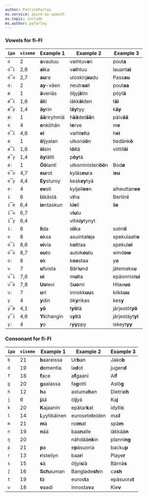 ```yaml
---
author: PatrickFarley
ms.service: azure-ai-speech
ms.topic: include
ms.author: pafarley
---
```


### Vowels for fi-FI

| `ipa` | `viseme` | Example 1       | Example 2            | Example 3        |
|-------|----------|-----------------|----------------------|------------------|
| `ɑ`   | 2        | **a**vautuu     | vaihtuv**a**n        | pout**a**        |
| `ɑ͡i` | 2,6      | **ai**ka        | v**ai**htuu          | lauant**ai**     |
| `ɑ͡u` | 2,7      | **au**ra        | uloskirj**au**du     | Pass**au**       |
| `ɑː`  | 2        | **ay**-väen     | neutr**aa**li        | pout**aa**       |
| `æ`   | 1        | **ä**veriäs     | öljyj**ä**tin        | pöyt**ä**        |
| `æ͡i` | 1,6      | **äi**ti        | iäkk**äi**den        | t**äi**          |
| `æ͡y` | 1,4      | **äy**rin       | t**äy**tyy           | k**äy**          |
| `æː`  | 1        | **ää**riryhmiä  | h**ää**det**ää**n    | päiv**ää**       |
| `e`   | 4        | **e**nköhän     | t**e**rve            | m**e**           |
| `e͡i` | 4,6      | **ei**          | vaiht**ei**ta        | h**ei**          |
| `ø`   | 1        | **ö**ljyalan    | ulkonä**ö**n         | tiedänk**ö**     |
| `ø͡i` | 1,6      | **öi**sin       | t**öi**tä            | viittil**öi**    |
| `ø͡y` | 1,4      | **öy**lätti     | p**öy**tä            |                  |
| `øː`  | 1        | **Öö**lanti     | ulkoministeri**öö**n | Bod**ø**         |
| `e͡u` | 4,7      | **eu**rot       | kyläs**eu**ra        | l**eu**          |
| `e͡y` | 4,4      | **Ey**sturoy    | kesk**ey**tyä        |                  |
| `eː`  | 4        | **ee**sti       | kyljell**ee**n       | aiheuttan**ee**  |
| `i`   | 6        | **i**äkästä     | v**i**ha             | Berliin**i**     |
| `i͡e` | 6,4      | **ie**ntaskun   | k**ie**li            | l**ie**          |
| `i͡u` | 6,7      |                 | v**iu**lu            |                  |
| `i͡y` | 6,4      |                 | vihk**iy**tynyt      |                  |
| `iː`  | 6        | **Ii**da        | s**ii**ka            | solm**ii**       |
| `o`   | 8        | **o**ksa        | asuintal**o**ja      | spekulaati**o**  |
| `o͡i` | 8,6      | **oi**via       | k**oi**ttaa          | spekul**oi**     |
| `o͡u` | 8,7      | **ou**to        | autok**ou**lu        | wind**ow**       |
| `oː`  | 8        | **o**k          | k**oo**staa          | y**o**           |
| `u`   | 7        | **u**foista     | Bärl**u**nd          | jätemaks**u**    |
| `u͡i` | 7,6      | **ui**          | m**ui**ta            | epäonnist**ui**  |
| `u͡o` | 7,8      | **Uo**levi      | S**uo**mi            | Hilav**uo**      |
| `uː`  | 7        | **u**rl         | innokk**uu**s        | kiikk**uu**      |
| `y`   | 4        | **y**din        | ök**y**rikas         | kes**y**         |
| `y͡ø` | 4,1      | **yö**          | t**yö**tä            | järjestöt**yö**  |
| `y͡i` | 4,6      | **Yi**changin   | s**yi**tä            | järjestäyt**yi** |
| `yː`  | 4        | **y**o          | r**yy**ppy           | iskeyt**yy**     |

### Consonant for fi-FI

| `ipa` | `viseme` | Example 1       | Example 2            | Example 3        |
|-------|----------|-----------------|----------------------|------------------|
| `b`   | 21       | **b**aareissa   | Ur**b**an            | Jako**b**        |
| `d`   | 19       | **d**ementia    | la**d**ot            | jugen**d**       |
| `f`   | 18       | **f**ace        | a**f**gaani          | Al**f**          |
| `g`   | 20       | **g**aalassa    | fa**g**otti          | Aslö**g**        |
| `h`   | 12       | **h**a          | astuma**h**an        | Dietri**ch**     |
| `j`   | 6        | **j**ää         | öl**j**yä            | Ka**j**          |
| `k`   | 20       | **K**ajaanin    | epätar**k**at        | idylli**c**      |
| `l`   | 14       | **L**yytikäinen | eurosete**l**eiden   | mai**l**         |
| `m`   | 21       | **m**ä          | roi**m**at           | spä**m**         |
| `n`   | 19       | **n**ää         | baa**n**alle         | iäkkää**n**      |
| `ŋ`   | 20       |                 | nähdää**nk**in       | planni**ng**     |
| `p`   | 21       | **p**a          | e**p**äsuoria        | backu**p**       |
| `r`   | 13       | **r**isteilyn   | baa**r**i            | Playe**r**       |
| `s`   | 15       | **s**ä          | öljyi**s**iä         | Bärnä**s**       |
| `ʃ`   | 16       | **Sch**auman    | Banglade**sh**in     | ca**sh**         |
| `t`   | 19       | **t**ä          | euros**t**a          | epäsuora**t**    |
| `ʋ`   | 18       | **v**aadi       | innosta**v**a        | Kie**v**         |
